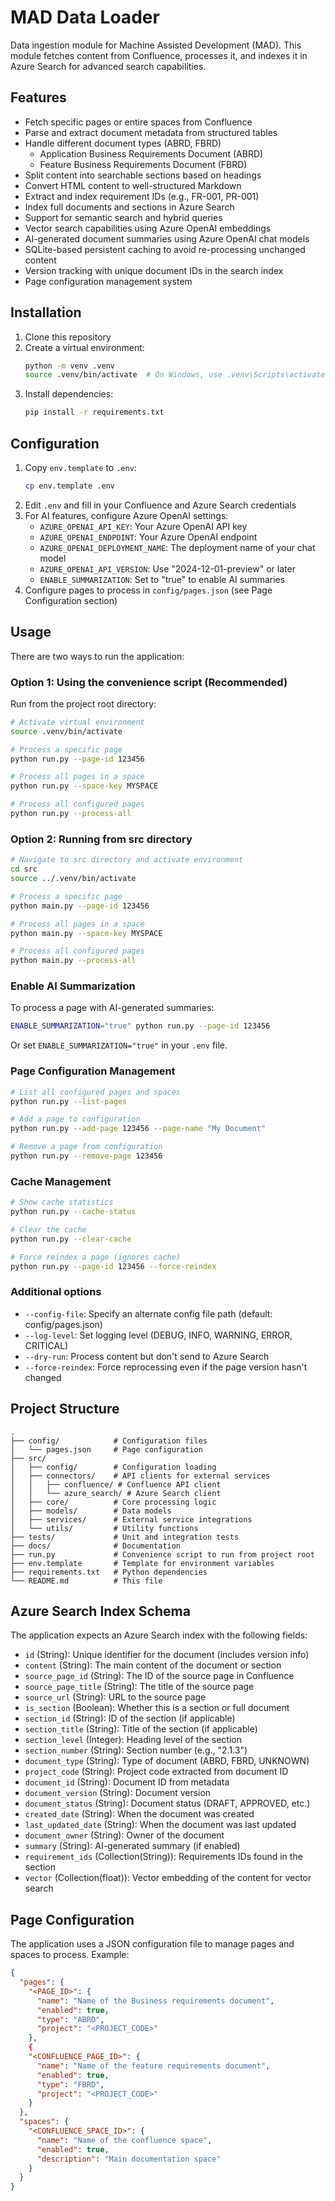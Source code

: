 # MAD Data Loader

Data ingestion module for Machine Assisted Development (MAD). This module fetches content from Confluence, processes it, and indexes it in Azure Search for advanced search capabilities.

## Features

- Fetch specific pages or entire spaces from Confluence
- Parse and extract document metadata from structured tables
- Handle different document types (ABRD, FBRD)
  - Application Business Requirements Document (ABRD)
  - Feature Business Requirements Document (FBRD)
- Split content into searchable sections based on headings
- Convert HTML content to well-structured Markdown
- Extract and index requirement IDs (e.g., FR-001, PR-001)
- Index full documents and sections in Azure Search
- Support for semantic search and hybrid queries
- Vector search capabilities using Azure OpenAI embeddings
- AI-generated document summaries using Azure OpenAI chat models
- SQLite-based persistent caching to avoid re-processing unchanged content
- Version tracking with unique document IDs in the search index
- Page configuration management system

## Installation

1. Clone this repository
2. Create a virtual environment:
   ```bash
   python -m venv .venv
   source .venv/bin/activate  # On Windows, use .venv\Scripts\activate
   ```
3. Install dependencies:
   ```bash
   pip install -r requirements.txt
   ```

## Configuration

1. Copy `env.template` to `.env`:
   ```bash
   cp env.template .env
   ```
2. Edit `.env` and fill in your Confluence and Azure Search credentials
3. For AI features, configure Azure OpenAI settings:
   - `AZURE_OPENAI_API_KEY`: Your Azure OpenAI API key
   - `AZURE_OPENAI_ENDPOINT`: Your Azure OpenAI endpoint
   - `AZURE_OPENAI_DEPLOYMENT_NAME`: The deployment name of your chat model
   - `AZURE_OPENAI_API_VERSION`: Use "2024-12-01-preview" or later
   - `ENABLE_SUMMARIZATION`: Set to "true" to enable AI summaries
4. Configure pages to process in `config/pages.json` (see Page Configuration section)

## Usage

There are two ways to run the application:

### Option 1: Using the convenience script (Recommended)

Run from the project root directory:

```bash
# Activate virtual environment
source .venv/bin/activate

# Process a specific page
python run.py --page-id 123456

# Process all pages in a space
python run.py --space-key MYSPACE

# Process all configured pages
python run.py --process-all
```

### Option 2: Running from src directory

```bash
# Navigate to src directory and activate environment
cd src
source ../.venv/bin/activate

# Process a specific page
python main.py --page-id 123456

# Process all pages in a space
python main.py --space-key MYSPACE

# Process all configured pages
python main.py --process-all
```

### Enable AI Summarization

To process a page with AI-generated summaries:

```bash
ENABLE_SUMMARIZATION="true" python run.py --page-id 123456
```

Or set `ENABLE_SUMMARIZATION="true"` in your `.env` file.

### Page Configuration Management

```bash
# List all configured pages and spaces
python run.py --list-pages

# Add a page to configuration
python run.py --add-page 123456 --page-name "My Document"

# Remove a page from configuration
python run.py --remove-page 123456
```

### Cache Management

```bash
# Show cache statistics
python run.py --cache-status

# Clear the cache
python run.py --clear-cache

# Force reindex a page (ignores cache)
python run.py --page-id 123456 --force-reindex
```

### Additional options

- `--config-file`: Specify an alternate config file path (default: config/pages.json)
- `--log-level`: Set logging level (DEBUG, INFO, WARNING, ERROR, CRITICAL)
- `--dry-run`: Process content but don't send to Azure Search
- `--force-reindex`: Force reprocessing even if the page version hasn't changed

## Project Structure

```
.
├── config/            # Configuration files
│   └── pages.json     # Page configuration
├── src/
│   ├── config/        # Configuration loading
│   ├── connectors/    # API clients for external services
│   │   ├── confluence/ # Confluence API client
│   │   └── azure_search/ # Azure Search client
│   ├── core/          # Core processing logic
│   ├── models/        # Data models
│   ├── services/      # External service integrations
│   └── utils/         # Utility functions
├── tests/             # Unit and integration tests
├── docs/              # Documentation
├── run.py             # Convenience script to run from project root
├── env.template       # Template for environment variables
├── requirements.txt   # Python dependencies
└── README.md          # This file
```

## Azure Search Index Schema

The application expects an Azure Search index with the following fields:

- `id` (String): Unique identifier for the document (includes version info)
- `content` (String): The main content of the document or section
- `source_page_id` (String): The ID of the source page in Confluence
- `source_page_title` (String): The title of the source page
- `source_url` (String): URL to the source page
- `is_section` (Boolean): Whether this is a section or full document
- `section_id` (String): ID of the section (if applicable)
- `section_title` (String): Title of the section (if applicable)
- `section_level` (Integer): Heading level of the section
- `section_number` (String): Section number (e.g., "2.1.3")
- `document_type` (String): Type of document (ABRD, FBRD, UNKNOWN)
- `project_code` (String): Project code extracted from document ID
- `document_id` (String): Document ID from metadata
- `document_version` (String): Document version
- `document_status` (String): Document status (DRAFT, APPROVED, etc.)
- `created_date` (String): When the document was created
- `last_updated_date` (String): When the document was last updated
- `document_owner` (String): Owner of the document
- `summary` (String): AI-generated summary (if enabled)
- `requirement_ids` (Collection(String)): Requirements IDs found in the section
- `vector` (Collection(float)): Vector embedding of the content for vector search

## Page Configuration

The application uses a JSON configuration file to manage pages and spaces to process. Example:

```json
{
  "pages": {
    "<PAGE_ID>": {
      "name": "Name of the Business requirements document",
      "enabled": true,
      "type": "ABRD",
      "project": "<PROJECT_CODE>"
    },
    {
    "<CONFLUENCE_PAGE_ID>": {
      "name": "Name of the feature requirements document",
      "enabled": true,
      "type": "FBRD",
      "project": "<PROJECT_CODE>"
    }
  },
  "spaces": {
    "<CONFLUENCE_SPACE_ID>": {
      "name": "Name of the confluence space",
      "enabled": true,
      "description": "Main documentation space"
    }
  }
}
``` 